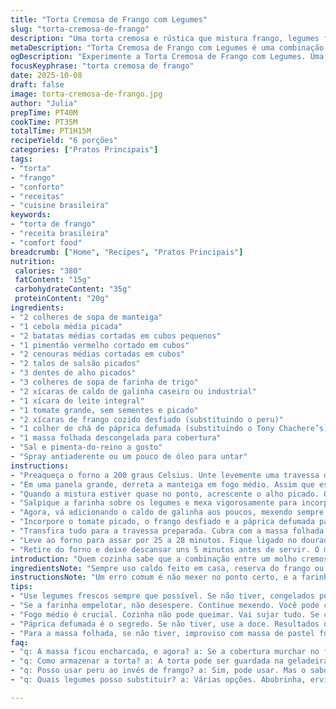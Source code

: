 ```yaml
---
title: "Torta Cremosa de Frango com Legumes"
slug: "torta-cremosa-de-frango"
description: "Uma torta cremosa e rústica que mistura frango, legumes frescos e tempero vibrante, coberta por uma massa folhada dourada. Usa caldo de galinha caseiro e substitui o peru por frango desfiado para um toque mais leve. O segredo está em cozinhar os legumes até ficarem macios, mas firmes, e engrossar o molho com um roux perfeito. O tempero umami da páprica defumada substitui o Tony Chachere’s trazendo um sabor único e levemente defumado. Perfeita para dias mais frios, essa receita traz conforto e textura, ainda fácil de preparar no dia a dia."
metaDescription: "Torta Cremosa de Frango com Legumes é uma combinação deliciosa de frango desfiado e legumes frescos, envoltos em massa folhada crocante."
ogDescription: "Experimente a Torta Cremosa de Frango com Legumes. Uma receita rústica e saborosa, perfeita para aquecer os dias frios."
focusKeyphrase: "torta cremosa de frango"
date: 2025-10-08
draft: false
image: torta-cremosa-de-frango.jpg
author: "Julia"
prepTime: PT40M
cookTime: PT35M
totalTime: PT1H15M
recipeYield: "6 porções"
categories: ["Pratos Principais"]
tags:
- "torta"
- "frango"
- "conforto"
- "receitas"
- "cuisine brasileira"
keywords:
- "torta de frango"
- "receita brasileira"
- "comfort food"
breadcrumb: ["Home", "Recipes", "Pratos Principais"]
nutrition: 
 calories: "380"
 fatContent: "15g"
 carbohydrateContent: "35g"
 proteinContent: "20g"
ingredients:
- "2 colheres de sopa de manteiga"
- "1 cebola média picada"
- "2 batatas médias cortadas em cubos pequenos"
- "1 pimentão vermelho cortado em cubos"
- "2 cenouras médias cortadas em cubos"
- "2 talos de salsão picados"
- "3 dentes de alho picados"
- "3 colheres de sopa de farinha de trigo"
- "2 xícaras de caldo de galinha caseiro ou industrial"
- "1 xícara de leite integral"
- "1 tomate grande, sem sementes e picado"
- "2 xícaras de frango cozido desfiado (substituindo o peru)"
- "1 colher de chá de páprica defumada (substituindo o Tony Chachere’s)"
- "1 massa folhada descongelada para cobertura"
- "Sal e pimenta-do-reino a gosto"
- "Spray antiaderente ou um pouco de óleo para untar"
instructions:
- "Preaqueça o forno a 200 graus Celsius. Unte levemente uma travessa de 20x20 cm com spray antiaderente ou óleo e reserve."
- "Em uma panela grande, derreta a manteiga em fogo médio. Assim que espumar, jogue a cebola, batata, pimentão, cenoura e salsão. Mexa de vez em quando, deixando os legumes dourarem levemente e amaciarem — uns 18 minutos. Fique de olho para que as batatas não desmanchem; devem estar macias ao toque, mas firmes."
- "Quando a mistura estiver quase no ponto, acrescente o alho picado. O aroma exalará rápido, cozinhe só 40 segundos para não queimar a gordura e amargar."
- "Salpique a farinha sobre os legumes e mexa vigorosamente para incorporar tudo. Isso vai formar um roux que vai engrossar o molho, cozinhe por mais ou menos 2 minutos, até a farinha perder aquele gosto cru — o ponto é uma cor levemente dourada e aroma de noz torrada."
- "Agora, vá adicionando o caldo de galinha aos poucos, mexendo sempre para evitar grumos. Complete com o leite e misture bem. Deixe essa mistura levantar fervura leve, mexa bastante e deixe engrossar por uns 4 minutos. A textura perfeita fica cremosa e a mistura gruda levemente no fundo da panela."
- "Incorpore o tomate picado, o frango desfiado e a páprica defumada para trazer aquele toque marcante no sabor. Tempere com sal e pimenta a gosto e misture bem."
- "Transfira tudo para a travessa preparada. Cubra com a massa folhada já descongelada. Faça alguns cortes na superfície para o vapor sair — isso evita que a massa afunde ou fique encharcada."
- "Leve ao forno para assar por 25 a 28 minutos. Fique ligado no dourado. Quando a massa estiver bem crocante e dourada, sinal de que está pronta."
- "Retire do forno e deixe descansar uns 5 minutos antes de servir. O molho ainda vai assentar, fica mais firme e fácil de cortar as porções."
introduction: "Quem cozinha sabe que a combinação entre um molho cremoso e uma cobertura crocante pode levar um preparo simples para outro nível. Experimentei várias versões dessa torta — sempre errando no ponto do molho que ou ficava muito líquido ou empapuçava demais. Descobri que controlar o fogo e o mexer são fundamentais para evitar a farinha crua e garantir textura encorpada, ainda fluida. Substituir o peru por frango me deu mais versatilidade e rapidez, além de agradar mais aqui em casa. A páprica defumada entrou para substituir aquele tempero cajun clássico, porque já enjoava um pouco e também, para dar um toque mais brasileiro à receita, que assim ficou mais autêntica e cheia de personalidade. Para mim, a expectativa de ouvir o croc-croc daquela massa folhada e o aroma do alho e páprica no ar, é o que define o sucesso dessa torta."
ingredientsNote: "Sempre uso caldo feito em casa, reserva do frango ou galinha, para garantir sabor e textura leves. Trocar o peru por frango resulta num prato mais leve e fácil de achar em qualquer supermercado daqui. A páprica defumada é fácil, barata e traz aquele sabor bagaceira que muita gente esquece de usar. Se não tiver massa folhada, dá para improvisar com massa de pastel, só cuidado para não deixar muito fina e evitar que o recheio vaze no forno. Se estiver com pressa, legumes pré-cozidos ou congelados funcionam, mas aí reduza bem o tempo para evitar desmanchar tudo. O importante é respeitar a maciez e firmeza, para ter textura no prato final, nada aguado ou com legumes moles demais."
instructionsNote: "Um erro comum é não mexer no ponto certo, e a farinha empelotar; por isso, após colocar a farinha, mexo rápido até o cheiro mudar e a cor clarear. Uso sempre fogo médio, ajuste para baixo se começar a queimar rápido ou grudar. O caldo deve ser colocado aos poucos e incorporado bem para que o molho fique homogêneo sem grumos. O papel da massa folhada é fundamental para essa textura única, e sempre corto bastante para o vapor sair sem problemas. Fique de olho no forno depois dos 20 minutos: massa dourando rápido? Pode cobrir com papel alumínio para não queimar e acabar a cocção. O descanso após assar é outro detalhe para dar corpo ao recheio e facilitar a vida na hora de servir, sempre observo a textura antes de cortar."
tips:
- "Use legumes frescos sempre que possível. Se não tiver, congelados podem salvar. Mas reduza o tempo de cozimento. Menos de cinco minutos, para não desmanchar tudo."
- "Se a farinha empelotar, não desespere. Continue mexendo. Você pode colocar o caldo mais devagar. Assim, evita os gruminhos. Use fuê para ajudar a uniformizar."
- "Fogo médio é crucial. Cozinha não pode queimar. Vai sujar tudo. Se começar a grudar, abaixe o fogo. O aroma desta torta deve ser envolvente, sem queimado."
- "Páprica defumada é o segredo. Se não tiver, use a doce. Resultados diferentes, mas ainda bons. Tempero é essencial. Sempre experimente."
- "Para a massa folhada, se não tiver, improviso com massa de pastel funciona. Cuidado para não registrar o fundo. Faça cortes para liberar vapor."
faq:
- "q: A massa ficou encharcada, e agora? a: Se a cobertura murchar no forno, pode ser que o recheio estava líquido demais. Use menos líquido, e assim, evita. Masa fica crocante."
- "q: Como armazenar a torta? a: A torta pode ser guardada na geladeira, coberta. Até três dias. Se for congelar, corte em pedaços. Assim não fica tudo grudado."
- "q: Posso usar peru ao invés de frango? a: Sim, pode usar. Mas o sabor muda. O frango é mais leve, mas o peru traz um gosto mais forte. Ajuste para o seu paladar."
- "q: Quais legumes posso substituir? a: Várias opções. Abobrinha, ervilha, milho funcionam. Escolha os que você gosta. O importante é manter textura e sabor."

---
```

